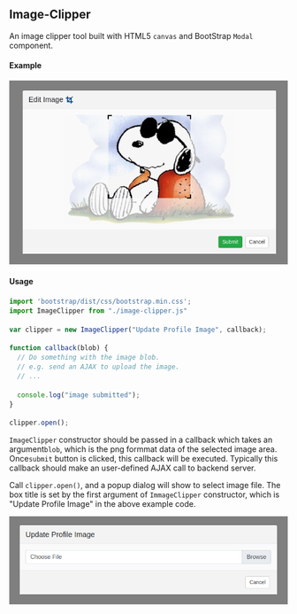 ## Image-Clipper

An image clipper tool built with HTML5 `canvas` and BootStrap `Modal` component.

#### Example

<img src="https://raw.githubusercontent.com/yuanhang3260/Image-Clipper/master/samples/clipper.png" alt="example2" width="600px"/>

#### Usage
```javascript
import 'bootstrap/dist/css/bootstrap.min.css';
import ImageClipper from "./image-clipper.js"

var clipper = new ImageClipper("Update Profile Image", callback);

function callback(blob) {
  // Do something with the image blob.
  // e.g. send an AJAX to upload the image.
  // ...

  console.log("image submitted");
}

clipper.open();
```
`ImageClipper` constructor should be passed in a callback which takes an argument`blob`, which is the png formmat data of the selected image area. Once`submit` button is clicked, this callback will be executed. Typically this callback should make an user-defined AJAX call to backend server.

Call `clipper.open()`, and a popup dialog will show to select image file. The box title is set by the first argument of `ImmageClipper` constructor, which is "Update Profile Image" in the above example code.

<img src="https://raw.githubusercontent.com/yuanhang3260/Image-Clipper/master/samples/select.png" alt="example2" width="550px"/>